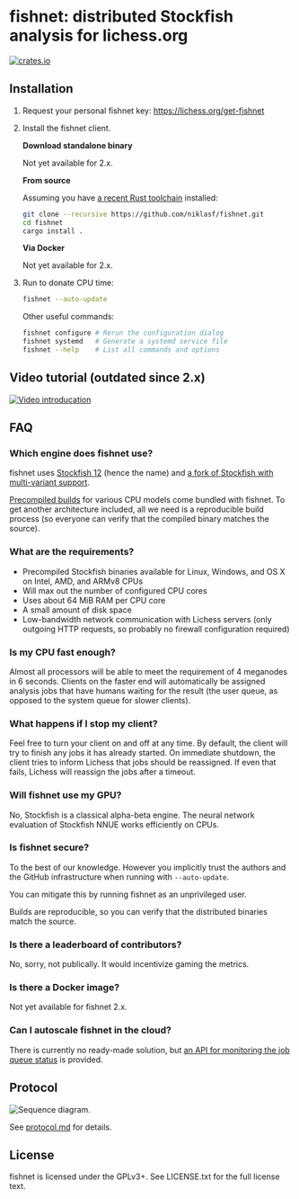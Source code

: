 fishnet: distributed Stockfish analysis for lichess.org
=======================================================

[![crates.io](https://img.shields.io/crates/v/fishnet.svg)](https://crates.io/crates/fishnet)

Installation
------------

1. Request your personal fishnet key: https://lichess.org/get-fishnet

2. Install the fishnet client.

   **Download standalone binary**

   Not yet available for 2.x.

   **From source**

   Assuming you have [a recent Rust toolchain](https://rustup.rs/) installed:

   ```sh
   git clone --recursive https://github.com/niklasf/fishnet.git
   cd fishnet
   cargo install .
   ```

   **Via Docker**

   Not yet available for 2.x.

3. Run to donate CPU time:

   ```sh
   fishnet --auto-update
   ```

   Other useful commands:

   ```sh
   fishnet configure # Rerun the configuration dialog
   fishnet systemd   # Generate a systemd service file
   fishnet --help    # List all commands and options
   ```


Video tutorial (outdated since 2.x)
-----------------------------------

[![Video introducation](https://img.youtube.com/vi/iPRNluVn22w/0.jpg)](https://www.youtube.com/watch?v=iPRNluVn22w)

FAQ
---

### Which engine does fishnet use?

fishnet uses [Stockfish 12](https://github.com/official-stockfish/Stockfish)
(hence the name) and [a fork of Stockfish with multi-variant support](https://github.com/ddugovic/Stockfish).

[Precompiled builds](https://github.com/niklasf/fishnet-assets)
for various CPU models come bundled with fishnet. To get another architecture
included, all we need is a reproducible build process (so everyone can verify
that the compiled binary matches the source).

### What are the requirements?

* Precompiled Stockfish binaries available for Linux, Windows, and OS X on
  Intel, AMD, and ARMv8 CPUs
* Will max out the number of configured CPU cores
* Uses about 64 MiB RAM per CPU core
* A small amount of disk space
* Low-bandwidth network communication with Lichess servers
  (only outgoing HTTP requests, so probably no firewall configuration
  required)

### Is my CPU fast enough?

Almost all processors will be able to meet the requirement of 4 meganodes in
6 seconds. Clients on the faster end will automatically be assigned
analysis jobs that have humans waiting for the result (the user queue, as
opposed to the system queue for slower clients).

### What happens if I stop my client?

Feel free to turn your client on and off at any time. By default, the client
will try to finish any jobs it has already started. On immediate shutdown,
the client tries to inform Lichess that jobs should be reassigned.
If even that fails, Lichess will reassign the jobs after a timeout.

### Will fishnet use my GPU?

No, Stockfish is a classical alpha-beta engine. The neural network evaluation
of Stockfish NNUE works efficiently on CPUs.

### Is fishnet secure?

To the best of our knowledge. However you implicitly trust the authors and the
GitHub infrastructure when running with `--auto-update`.

You can mitigate this by running fishnet as an unprivileged user.

Builds are reproducible, so you can verify that the distributed binaries match
the source.

### Is there a leaderboard of contributors?

No, sorry, not publically. It would incentivize gaming the metrics.

### Is there a Docker image?

Not yet available for fishnet 2.x.

### Can I autoscale fishnet in the cloud?

There is currently no ready-made solution, but
[an API for monitoring the job queue status](https://github.com/niklasf/fishnet/blob/master/doc/protocol.md#status)
is provided.

Protocol
--------

![Sequence diagram](https://raw.githubusercontent.com/niklasf/fishnet/master/doc/sequence-diagram.png).

See [protocol.md](https://github.com/niklasf/fishnet/blob/master/doc/protocol.md) for details.

License
-------

fishnet is licensed under the GPLv3+. See LICENSE.txt for the full
license text.
